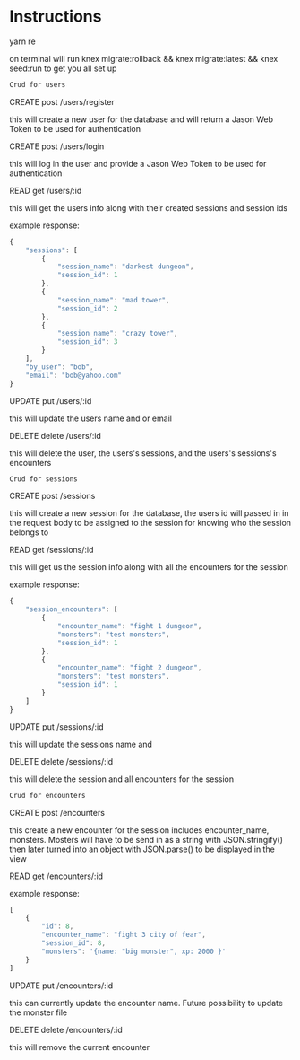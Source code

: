 # Instructions

yarn re

on terminal will run knex migrate:rollback && knex migrate:latest && knex seed:run
to get you all set up

```sh
Crud for users
```

CREATE
post /users/register

this will create a new user for the database
and will return a Jason Web Token to be used for authentication

CREATE
post /users/login

this will log in the user and provide a Jason Web Token to be used for authentication


READ
get /users/:id

this will get the users info along with their created sessions and session ids

example response:

```javascript
{
    "sessions": [
        {
            "session_name": "darkest dungeon",
            "session_id": 1
        },
        {
            "session_name": "mad tower",
            "session_id": 2
        },
        {
            "session_name": "crazy tower",
            "session_id": 3
        }
    ],
    "by_user": "bob",
    "email": "bob@yahoo.com"
}
```

UPDATE
put /users/:id

this will update the users name and or email

DELETE
delete /users/:id

this will delete the user, the users's sessions, and the users's sessions's encounters

```sh
Crud for sessions
```

CREATE
post /sessions

this will create a new session for the database, the users id will passed in in the request body to be assigned to the session for knowing who the session belongs to

READ
get /sessions/:id

this will get us the session info along with all the encounters for the session

example response:

```javascript
{
    "session_encounters": [
        {
            "encounter_name": "fight 1 dungeon",
            "monsters": "test monsters",
            "session_id": 1
        },
        {
            "encounter_name": "fight 2 dungeon",
            "monsters": "test monsters",
            "session_id": 1
        }
    ]
}
```

UPDATE
put /sessions/:id

this will update the sessions name and

DELETE
delete /sessions/:id

this will delete the session and all encounters for the session

```sh
Crud for encounters
```

CREATE
post /encounters

this create a new encounter for the session includes encounter_name, monsters.
Mosters will have to be send in as a string with JSON.stringify() then later turned into an object with JSON.parse() to be displayed in the view


READ
get /encounters/:id

example response:

```javascript
[
    {
        "id": 8,
        "encounter_name": "fight 3 city of fear",
        "session_id": 8,
        "monsters": '{name: "big monster", xp: 2000 }'
    }
]
```

UPDATE
put /encounters/:id

this can currently update the encounter name. Future possibility to update the monster file

DELETE
delete /encounters/:id

this will remove the current encounter

